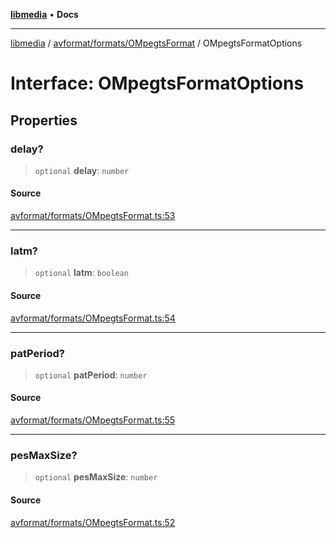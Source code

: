 [**libmedia**](../../../../README.md) • **Docs**

***

[libmedia](../../../../README.md) / [avformat/formats/OMpegtsFormat](../README.md) / OMpegtsFormatOptions

# Interface: OMpegtsFormatOptions

## Properties

### delay?

> `optional` **delay**: `number`

#### Source

[avformat/formats/OMpegtsFormat.ts:53](https://github.com/zhaohappy/libmedia/blob/87bf8029d8be58d5035a3f4dc7037c25d1ac371b/src/avformat/formats/OMpegtsFormat.ts#L53)

***

### latm?

> `optional` **latm**: `boolean`

#### Source

[avformat/formats/OMpegtsFormat.ts:54](https://github.com/zhaohappy/libmedia/blob/87bf8029d8be58d5035a3f4dc7037c25d1ac371b/src/avformat/formats/OMpegtsFormat.ts#L54)

***

### patPeriod?

> `optional` **patPeriod**: `number`

#### Source

[avformat/formats/OMpegtsFormat.ts:55](https://github.com/zhaohappy/libmedia/blob/87bf8029d8be58d5035a3f4dc7037c25d1ac371b/src/avformat/formats/OMpegtsFormat.ts#L55)

***

### pesMaxSize?

> `optional` **pesMaxSize**: `number`

#### Source

[avformat/formats/OMpegtsFormat.ts:52](https://github.com/zhaohappy/libmedia/blob/87bf8029d8be58d5035a3f4dc7037c25d1ac371b/src/avformat/formats/OMpegtsFormat.ts#L52)
